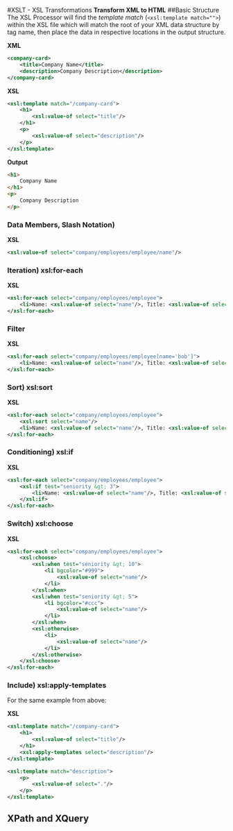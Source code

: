 #XSLT - XSL Transformations
__Transform XML to HTML__
##Basic Structure
The XSL Processor will find the _template match_ (`<xsl:template match="">`) within the XSL file which will match the root of your XML data structure by tag name, then place the data in respective locations in the output structure.

__XML__
```xml
<company-card>
    <title>Company Name</title>
    <description>Company Description</description>
</company-card>
```
__XSL__
```xml
<xsl:template match="/company-card">
    <h1>
        <xsl:value-of select="title"/>
    </h1>
    <p>
        <xsl:value-of select="description"/>
    </p>
</xsl:template>
```
__Output__
```html
<h1>
    Company Name
</h1>
<p>
    Company Description
</p>
```
### Data Members, Slash Notation)
__XSL__
```xml
<xsl:value-of select="company/employees/employee/name"/>
```
### Iteration) xsl:for-each
__XSL__
```xml
<xsl:for-each select="company/employees/employee">
    <li>Name: <xsl:value-of select="name"/>, Title: <xsl:value-of select="job"/></li>
</xsl:for-each>
```
### Filter
__XSL__
```xml
<xsl:for-each select="company/employees/employee[name='bob']">
    <li>Name: <xsl:value-of select="name"/>, Title: <xsl:value-of select="job"/></li>
</xsl:for-each>
```
### Sort) xsl:sort
__XSL__
```xml
<xsl:for-each select="company/employees/employee">
    <xsl:sort select="name"/>
    <li>Name: <xsl:value-of select="name"/>, Title: <xsl:value-of select="job"/></li>
</xsl:for-each>
```
### Conditioning) xsl:if
__XSL__
```xml
<xsl:for-each select="company/employees/employee">
    <xsl:if test="seniority &gt; 3">
        <li>Name: <xsl:value-of select="name"/>, Title: <xsl:value-of select="job"/></li>
    </xsl:if>
</xsl:for-each>
```
### Switch) xsl:choose
__XSL__
```xml
<xsl:for-each select="company/employees/employee">
    <xsl:choose>
        <xsl:when test="seniority &gt; 10">
            <li bgcolor="#999">
                <xsl:value-of select="name"/>
            </li>
        </xsl:when>
        <xsl:when test="seniority &gt; 5">
            <li bgcolor="#ccc">
                <xsl:value-of select="name"/>
            </li>
        </xsl:when>
        <xsl:otherwise>
            <li>
                <xsl:value-of select="name"/>
            </li>
        </xsl:otherwise>
    </xsl:choose>
</xsl:for-each>
```
### Include) xsl:apply-templates
For the same example from above:

__XSL__
```xml
<xsl:template match="/company-card">
    <h1>
        <xsl:value-of select="title"/>
    </h1>
    <xsl:apply-templates select="description"/>
</xsl:template>

<xsl:template match="description">
    <p>
        <xsl:value-of select="."/>
    </p>
</xsl:template>
```

## XPath and XQuery